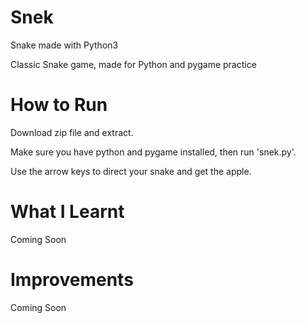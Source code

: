 # Snek
Snake made with Python3

Classic Snake game, made for Python and pygame practice

# How to Run
Download zip file and extract.

Make sure you have python and pygame installed, then run 'snek.py'.

Use the arrow keys to direct your snake and get the apple.

# What I Learnt
Coming Soon

# Improvements
Coming Soon
